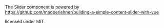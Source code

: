 The Slider component is powered by
https://github.com/maoberlehner/building-a-simple-content-slider-with-vue

licensed under MIT